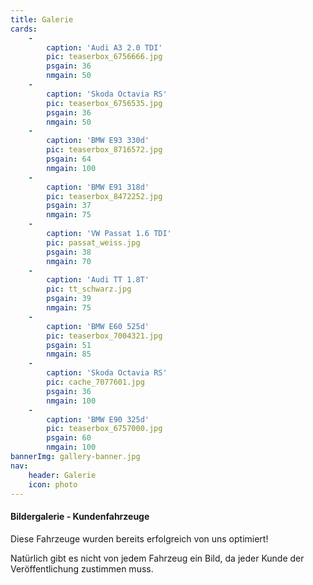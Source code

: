 ```yaml
---
title: Galerie
cards:
    -
        caption: 'Audi A3 2.0 TDI'
        pic: teaserbox_6756666.jpg
        psgain: 36
        nmgain: 50
    -
        caption: 'Skoda Octavia RS'
        pic: teaserbox_6756535.jpg
        psgain: 36
        nmgain: 50
    -
        caption: 'BMW E93 330d'
        pic: teaserbox_8716572.jpg
        psgain: 64
        nmgain: 100
    -
        caption: 'BMW E91 318d'
        pic: teaserbox_8472252.jpg
        psgain: 37
        nmgain: 75
    -
        caption: 'VW Passat 1.6 TDI'
        pic: passat_weiss.jpg
        psgain: 38
        nmgain: 70
    -
        caption: 'Audi TT 1.8T'
        pic: tt_schwarz.jpg
        psgain: 39
        nmgain: 75
    -
        caption: 'BMW E60 525d'
        pic: teaserbox_7004321.jpg
        psgain: 51
        nmgain: 85
    -
        caption: 'Skoda Octavia RS'
        pic: cache_7077601.jpg
        psgain: 36
        nmgain: 100
    -
        caption: 'BMW E90 325d'
        pic: teaserbox_6757000.jpg
        psgain: 60
        nmgain: 100
bannerImg: gallery-banner.jpg
nav:
    header: Galerie
    icon: photo
---
```


#### Bildergalerie - Kundenfahrzeuge

Diese Fahrzeuge wurden bereits erfolgreich von uns optimiert!

Natürlich gibt es nicht von jedem Fahrzeug ein Bild, da jeder Kunde der Veröffentlichung zustimmen muss.
